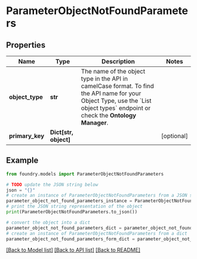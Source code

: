 # ParameterObjectNotFoundParameters

## Properties

Name | Type | Description | Notes
------------ | ------------- | ------------- | -------------
**object_type** | **str** | The name of the object type in the API in camelCase format. To find the API name for your Object Type, use the \`List object types\` endpoint or check the **Ontology Manager**.  |
**primary_key** | **Dict\[str, object\]** |  | \[optional\]

## Example

```python
from foundry.models import ParameterObjectNotFoundParameters

# TODO update the JSON string below
json = "{}"
# create an instance of ParameterObjectNotFoundParameters from a JSON string
parameter_object_not_found_parameters_instance = ParameterObjectNotFoundParameters.from_json(json)
# print the JSON string representation of the object
print(ParameterObjectNotFoundParameters.to_json())

# convert the object into a dict
parameter_object_not_found_parameters_dict = parameter_object_not_found_parameters_instance.to_dict()
# create an instance of ParameterObjectNotFoundParameters from a dict
parameter_object_not_found_parameters_form_dict = parameter_object_not_found_parameters.from_dict(parameter_object_not_found_parameters_dict)
```

[\[Back to Model list\]](../README.md#documentation-for-models) [\[Back to API list\]](../README.md#documentation-for-api-endpoints) [\[Back to README\]](../README.md)
